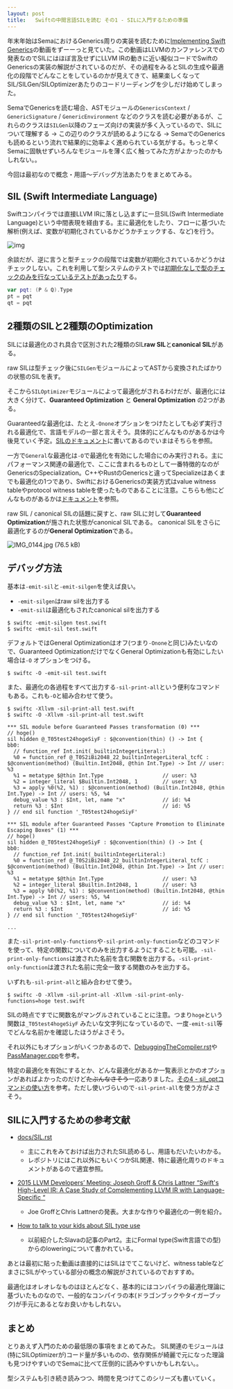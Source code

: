 ```yaml
---
layout: post
title:   Swiftの中間言語SILを読む その1 - SILに入門するための準備
---
```



年末年始はSemaにおけるGenerics周りの実装を読むために[Implementing Swift Generics](https://www.youtube.com/watch?v=ctS8FzqcRug)の動画をずーーっと見ていた。この動画はLLVMのカンファレンスでの発表なのでSILにはほぼ言及せずにLLVM IRの動きに近い擬似コードでSwiftのGenericsの実装の解説がされているのだが、その過程をみるとSILの生成や最適化の段階でどんなことをしているのかが見えてきて、結果楽しくなってSIL/SILGen/SILOptimizerあたりのコードリーディングを少しだけ始めてしまった。

SemaでGenericsを読む場合、ASTモジュールの`GenericsContext` / `GenericSignature` / `GenericEnvironment` などのクラスを読む必要があるが、これらのクラスは`SILGen`以降のフェーズ向けの実装が多く入っているので、SILについて理解する → この辺りのクラスが読めるようになる → SemaでのGenericsも読めるという流れで結果的に効率よく進められている気がする。もっと早くSemaに固執せずいろんなモジュールを薄く広く触ってみた方がよかったのかもしれない。。

今回は最初なので概念・用語〜デバッグ方法あたりをまとめてみる。

## SIL (Swift Intermediate Language)

Swiftコンパイラでは直接LLVM IRに落とし込まずに一旦SIL(Swift Intermediate Language)という中間表現を経由する。主に最適化をしたり、フローに基づいた解析(例えば、変数が初期化されているかどうかチェックする、など)を行う。

![img](https://img.esa.io/uploads/production/attachments/2245/2018/01/09/2884/e590ac50-7846-4bad-b81a-31ce42287da5.png)

余談だが、逆に言うと型チェックの段階では変数が初期化されているかどうかはチェックしない。これを利用して型システムのテストでは[初期化なしで型のチェックのみを行なっているテストがあったり](https://github.com/apple/swift/blob/master/test/Constraints/existential_metatypes.swift#L19-L21)する。

```swift
var pqt: (P & Q).Type
pt = pqt
qt = pqt
```


## 2種類のSILと2種類のOptimization

SILには最適化のされ具合で区別された2種類のSIL**raw SIL**と**canonical SIL**がある。

raw SILは型チェック後に`SILGen`モジュールによってASTから変換されたばかりの状態のSILを表す。

そこから`SILOptimizer`モジュールによって最適化がされるわけだが、最適化には大きく分けて、**Guaranteed Optimization** と **General Optimization** の2つがある。

Guaranteedな最適化は、たとえ`-Onone`オプションをつけたとしても必ず実行される最適化で、言語モデルの一部と言えそう。具体的にどんなものがあるかは今後見ていく予定。[SILのドキュメント](https://github.com/apple/swift/blob/master/docs/SIL.rst#guaranteed-optimization-and-diagnostic-passes)に書いてあるのでいまはそちらを参照。

一方で`General`な最適化は`-O`で最適化を有効にした場合にのみ実行される。主にパフォーマンス関連の最適化で、ここに含まれるものとして一番特徴的なのがGenericsのSpecialization。C++やRustのGenericsと違ってSpecializeはあくまでも最適化の1つであり、SwiftにおけるGenericsの実装方式はvalue witness tableやprotocol witness tableを使ったものであることに注意。こちらも他にどんなものがあるかは[ドキュメント](https://github.com/apple/swift/blob/master/docs/SIL.rst#general-optimization-passes)を参照。

raw SIL / canonical SILの話題に戻すと、raw SILに対して**Guaranteed Optimization**が施された状態がcanonical SILである。
canonical SILをさらに最適化するのが**General Optimization**である。


![IMG_0144.jpg (76.5 kB)](https://img.esa.io/uploads/production/attachments/2245/2018/01/09/2884/dc6cb0f9-c2f8-4f72-9515-3262890590f5.jpg)


## デバッグ方法

基本は`-emit-sil`と`-emit-silgen`を使えば良い。

+ `-emit-silgen`はraw silを出力する
+ `-emit-sil`は最適化もされたcanonical silを出力する

```
$ swiftc -emit-silgen test.swift
$ swiftc -emit-sil test.swift
```

デフォルトではGeneral Optimizationはオフ(つまり`-Onone`と同じ)みたいなので、Guaranteed OptimizationだけでなくGeneral Optimizationも有効にしたい場合は`-O` オプションをつける。

```
$ swiftc -O -emit-sil test.swift
```


また、最適化の各過程をすべて出力する`-sil-print-all`という便利なコマンドもある。これも`-O`と組み合わせて使う。

```
$ swiftc -Xllvm -sil-print-all test.swift
$ swiftc -O -Xllvm -sil-print-all test.swift
```

```
*** SIL module before Guaranteed Passes transformation (0) ***
// hoge()
sil hidden @_T05test24hogeSiyF : $@convention(thin) () -> Int {
bb0:
  // function_ref Int.init(_builtinIntegerLiteral:)
  %0 = function_ref @_T0S2iBi2048_22_builtinIntegerLiteral_tcfC : $@convention(method) (Builtin.Int2048, @thin Int.Type) -> Int // user: %3
  %1 = metatype $@thin Int.Type                   // user: %3
  %2 = integer_literal $Builtin.Int2048, 1        // user: %3
  %3 = apply %0(%2, %1) : $@convention(method) (Builtin.Int2048, @thin Int.Type) -> Int // users: %5, %4
  debug_value %3 : $Int, let, name "x"            // id: %4
  return %3 : $Int                                // id: %5
} // end sil function '_T05test24hogeSiyF'

*** SIL module after Guaranteed Passes "Capture Promotion to Eliminate Escaping Boxes" (1) ***
// hoge()
sil hidden @_T05test24hogeSiyF : $@convention(thin) () -> Int {
bb0:
  // function_ref Int.init(_builtinIntegerLiteral:)
  %0 = function_ref @_T0S2iBi2048_22_builtinIntegerLiteral_tcfC : $@convention(method) (Builtin.Int2048, @thin Int.Type) -> Int // user: %3
  %1 = metatype $@thin Int.Type                   // user: %3
  %2 = integer_literal $Builtin.Int2048, 1        // user: %3
  %3 = apply %0(%2, %1) : $@convention(method) (Builtin.Int2048, @thin Int.Type) -> Int // users: %5, %4
  debug_value %3 : $Int, let, name "x"            // id: %4
  return %3 : $Int                                // id: %5
} // end sil function '_T05test24hogeSiyF'

... 
```


また`-sil-print-only-functions`や`-sil-print-only-function`などのコマンドを使って、特定の関数についてのみを出力するようにすることも可能。`-sil-print-only-functions`は渡された名前を含む関数を出力する。`-sil-print-only-function`は渡された名前に完全一致する関数のみを出力する。

いずれも`-sil-print-all`と組み合わせて使う。

```
$ swiftc -O -Xllvm -sil-print-all -Xllvm -sil-print-only-functions=hoge test.swift
```

SILの時点ですでに関数名がマングルされていることに注意。つまり`hoge`という関数は`_T05test4hogeSiyF` みたいな文字列になっているので、一度`-emit-sil`等でどんな名前かを確認したほうがよさそう。

それ以外にもオプションがいくつかあるので、[DebuggingTheCompiler.rst](https://github.com/apple/swift/blob/master/docs/DebuggingTheCompiler.rst)や[PassManager.cpp](https://github.com/apple/swift/blob/master/lib/SILOptimizer/PassManager/PassManager.cpp)を参考。

特定の最適化を有効にするとか、どんな最適化があるか一覧表示とかのオプションがあればよかったのだけど~~たぶんなさそう~~一応ありました。[その4 - sil_optコマンドの使い方](https://blog.waft.me/2018/02/02/swift-sil-4/)を参考。ただし使いづらいので`-sil-print-all`を使う方がよさそう。

## SILに入門するための参考文献

+ [docs/SIL.rst](https://github.com/apple/swift/blob/master/docs/SIL.rst)
	+ 主にこれをみておけば出力されたSIL読めるし、用語もだいたいわかる。
	+ レポジトリにはこれ以外にもいくつかSIL関連、特に最適化周りのドキュメントがあるので適宜参照。
	
+ [2015 LLVM Developers’ Meeting: Joseph Groff & Chris Lattner “Swift's High-Level IR: A Case Study of Complementing LLVM IR with Language-Specific “](https://www.youtube.com/watch?v=Ntj8ab-5cvE)
	+ Joe GroffとChris Lattnerの発表。大まかな作りや最適化の一例を紹介。
	
+ [How to talk to your kids about SIL type use](https://medium.com/@slavapestov/how-to-talk-to-your-kids-about-sil-type-use-6b45f7595f43) 
	+ 以前紹介したSlavaの記事のPart2。主にFormal type(Swift言語での型)からのloweringについて書かれている。


あとは最初に貼った動画は直接的にはSILはでてこないけど、witness tableなどまさにSILがやっている部分の概念の解説がされているのでおすすめ。

最適化はオレオレなものはほとんどなく、基本的にはコンパイラの最適化理論に基づいたものなので、一般的なコンパイラの本(ドラゴンブックやタイガーブック)が手元にあるとなお良いかもしれない。

## まとめ

とりあえず入門のための最低限の事項をまとめてみた。
SIL関連のモジュールは(特にSILOptimizerが)コード量が多いものの、依存関係が綺麗で元になった理論も見つけやすいのでSemaに比べて圧倒的に読みやすいかもしれない。。

型システムも引き続き読みつつ、時間を見つけてこのシリーズも書いていく。
